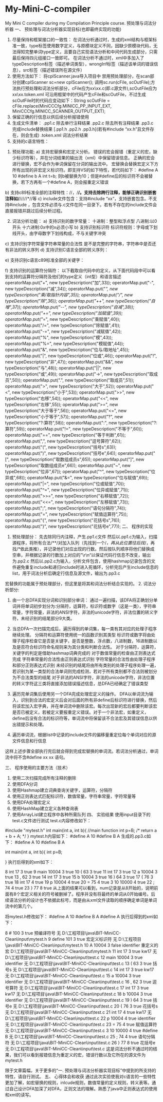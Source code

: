 # My-Mini-C-compiler
My Mini C compiler during my Compilation Principle course.
预处理与词法分析器
一、	预处理与词法分析器实现目标(也即最终实现的功能)
1.	尽量保持和框架接口的一致性：
在词法分析通过时，生成的xml结构与框架标准一致，type标签使用数字定义，与原模块定义不同，因缺少原模块代码，无法得知完整单词type定义，且要自己实现语法分析和中间代码生成部分，只需最后保持四元组接口一致即可。
在词法分析不通过时，xml中多加入了typeDescription标签（描述单词类型），wrongInf标签（描述该单词的错误信息），src标签（描述错误所在源文件）
2.	使用方法如下：
将cplScanner.java导入项目中
禁用预处理部分，在scan部分创建cplScanner sc=new cplScanner();
调用sc.run(cFile, scOutFile);方法执行预处理和词法分析部分，cFile应为xx\xx.c(即.c源文件),scOutFile应为xx\xx.token.xml
可沿用框架中的代码产生cFile和scOutFile，不过生成scOutFile时的代码应变动如下：String scOutFile = cFile.replace(MiniCCCfg.MINICC_PP_INPUT_EXT, MiniCCCfg.MINICC_SCANNER_OUTPUT_EXT);
3.	保留正确的行信息以供后续分析报错使用
4.	生成文件清单：
.pp1.c  除去单行注释结果
.pp2.c  除去所有注释结果
.pp3.c  完成include替换结果
[.pp1.h  .pp2.h  .pp3.h](若有#include “xx.h”且文件存在，则会生成)
.token.xml  词法分析结果
5.	支持的c语言特性：
1)	预处理功能:
a)	支持宏替换和宏定义分析。
错误的宏会报错（重定义的宏，缺少标识符等），并在分词结果的输出流（xml）中保留错误信息。
正确的宏会进行替换，宏不会作为单词保留在分词的输出流中。
宏替换会替换宏定义下方所有出现的非宏定义标识符。即支持VS的如下特性，若代码如下：
#define A 10
#define b A
int t=b;
则b被替换为10；但是#define后的标识符不会被替换，若下方再有一个#define A，则会报重定义错误

b)	支持c89标准全部的注释特性：//，/**/。支持去除跨行注释，能够正确识别嵌套注释如/**///*/*/*//等
c)	include文件包含：支持#include “xx“，支持嵌套包含。不支持#include <xx>，包含文件必须与.c文件在同一目录下。若有不存在的include文件会直接报错并跳过后续分析过程。

2)	词法分析功能：
a)	支持识别的数字常量：
十进制：整型和浮点型
八进制:以0开头
十六进制:0x中的x必须小写
b)	支持识别标识符
标识符规则：字母或下划线开头，由字母数字下划线构成，不与关键字冲突

c)	支持识别字符常量字符串常量的合法性
是不是完整的字符串，字符串中是否还有非法的转义序列
d)	支持识别C语言全部的转义序列：

 
e)	支持识别c语言c89标准全部的关键字：
 

f)	支持识别的运算符分隔符：
以下截取自代码中的定义，从下面代码段中可以看到支持的运算符分隔符及他们的type定义（int型）和语言描述
operatorMap.put("+", new typeDescription("加",33));
		operatorMap.put("-", new typeDescription("减",34));
		operatorMap.put("*", new typeDescription("乘/取指针内容",35));
		operatorMap.put("/", new typeDescription("除",36));
		operatorMap.put("++", new typeDescription("自增",37));
		operatorMap.put("--", new typeDescription("自减",38));
		operatorMap.put("+=", new typeDescription("加赋值",39));
		operatorMap.put("*=", new typeDescription("乘赋值",40));
		operatorMap.put("/=", new typeDescription("除赋值",41));
		operatorMap.put("-=", new typeDescription("减赋值",42));
		operatorMap.put("%", new typeDescription("模",43));
		operatorMap.put("%=", new typeDescription("模赋值",44));
		operatorMap.put("&", new typeDescription("位与/取地址",45));
		operatorMap.put("|", new typeDescription("位或",46));
		operatorMap.put("!", new typeDescription("非",47));
		operatorMap.put("&&", new typeDescription("与",48));
		operatorMap.put("||", new typeDescription("或",49));
		operatorMap.put("->", new typeDescription("取成员",50));
		operatorMap.put(".", new typeDescription("取成员",51));
		operatorMap.put(">", new typeDescription("大于",52));
		operatorMap.put("<", new typeDescription("小于",53));
		operatorMap.put(">>", new typeDescription("右移",54));
		operatorMap.put("<<", new typeDescription("左移",55));
		operatorMap.put(">=", new typeDescription("大于等于",56));
		operatorMap.put("<=", new typeDescription("小于等于",57));
		operatorMap.put("?", new typeDescription("?:算符",58));
		operatorMap.put(":", new typeDescription("?:算符",59));
		operatorMap.put("!=", new typeDescription("不等于",60));
		operatorMap.put("==", new typeDescription("等于判断",61));
		operatorMap.put(",", new typeDescription("逗号算符",62));
		operatorMap.put("(", new typeDescription("括号s",63));
		operatorMap.put(")", new typeDescription("括号e",64));
		operatorMap.put("[", new typeDescription("取数组成员s",65));
		operatorMap.put("]", new typeDescription("取数组成员e",66));
		operatorMap.put("~", new typeDescription("位非",67));
		operatorMap.put("^", new typeDescription("位异或",68));
		operatorMap.put("&=", new typeDescription("位与赋值",69));
		operatorMap.put("|=", new typeDescription("位或赋值",70));
		operatorMap.put("^=", new typeDescription("位异或赋值",71));
		operatorMap.put(">>=", new typeDescription("右移赋值",72));
		operatorMap.put("<<=", new typeDescription("左移赋值",73));
		operatorMap.put(";", new typeDescription("语句分隔符",74));
		operatorMap.put("=", new typeDescription("赋值运算符",75));
		operatorMap.put("{", new typeDescription("花括号s",76));
		operatorMap.put("}", new typeDescription("花括号e",77));
二、	程序的实现
1.	预处理部分：
先去除同行内注释，产生.pp1.c文件
然后以.pp1.c为输入，扫描源程序，将所有合法/**/对加入队列（先找到一个/*，再从此位置往后找*/，再找/*依此类推），并记录他们对应出现的行数。然后按队列顺序将他们替换成空串，并根据记录的行数加上对应的”\r\n“以保证代码行信息不改变，输出为.pp2.c
然后以.pp2.c为输入，分析文件包含，使用hashmap记录包含的文件避免重复include和递归include时进入死循环，分析完后产生include信息的list，用于词法分析后确定行信息及源文件，输出为.pp3.c

宏替换的功能属于预处理部分，但这里是将其和词法分析结合实现的。
2.	词法分析部分:
1)	由一个总DFA实现分词和识别部分单词：
通过一遍扫描，该DFA将正确划分单词并将单词初步划分为:分隔符，运算符，标识符或数字（这是一类），字符串常量，字符常量，非法的ANSI字符，非法的unicode字符，非法位置的转义字符，未经识别的结尾部分9大类。
2)	当总DFA一次扫描完成后，遍历得到的单词集，每一类有其对应的处理子程序继续处理。
分隔符和运算符使用统一的函数识别其类型
标识符或数字将由处理子程序检查它是否是关键字，是否是整数，浮点数，八进制数，16进制数以及是否符合标识符命名规则来为其分类和判断合法性。
对于分隔符，运算符，关键字的判定是借助hashmap词典完成的
对于数值常量的检查由正则表达式完成
字符串常量的合法性由正则表达式识别
字符常量的合法性由处理子程序和部分正则表达式识别
未经识别的结尾将由所有类别的处理子程序处理一遍，若识别为某一类型的合法单词则完成检测，若对于所有类别都不合法则被划分为不合法类型的结尾
对于非法的ANSI字符，非法的unicode字符，非法位置的转义字符这三类将直接添加错误描述信息，总DFA已经确定了错误类型
3)	遍历完单词集后使用另一个DFA完成处理宏定义的操作。
DFA以单词流为输入，识别到合法的宏定义后会对后面的所有非define后标识符进行替换，然后将该宏加入宏字典，并在单词流中删除该宏。每次出现新的宏后都要判断该宏是否已被定义，若被定义要报重定义错误。对于一个非法宏，如重定义，define后没有合法的标识符等，单词流中将保留该不合法宏及其错误信息以供出错提示和处理。

4)	遍历单词流，根据list中记录的include文件的偏移量重定位每个单词对应的源文件信息和行信息

这样上述步骤全部执行完后就会得到完成宏替换的单词流。若词法分析通过，单词流中将不含#define xx xx 语句。
		
三、	程序使用的主要方法（技术）
1.	使用二次扫描完成所有注释的删除
2.	使用DFA分词
3.	使用Hashmap建立词典查询关键字，运算符，分隔符
4.	使用正则表达式匹配标识符，数值常量，字符串常量，字符常量等
5.	使用DFA处理宏定义
6.	使用HashMap建立定义各种查询表
7.	使用ArrayList建立程序中各种所需队列
四、	实验结果
使用input目录下的test.c文件进行测试
test.c内容修改如下：

#include "mytest.h"
int main(int a, int b){	//main function
	int p=B;
	/*
    return a + b + A;
    */
}
mytest.h内容如下：
#define A 10
#define B A
生成的.pp3.c如下：
#define A 10
#define B A


int main(int a, int b){	
	int p=B;
	


}
执行后得到的xml如下：
<?xml version="1.0" encoding="UTF-8"?>
<project name="test.l">
  <tokens>
    <token>
      <number>8</number>
      <value>int</value>
      <type>17</type>
      <line>3</line>
      <valid>true</valid>
    </token>
    <token>
      <number>9</number>
      <value>main</value>
      <type>10004</type>
      <line>3</line>
      <valid>true</valid>
    </token>
    <token>
      <number>10</number>
      <value>(</value>
      <type>63</type>
      <line>3</line>
      <valid>true</valid>
    </token>
    <token>
      <number>11</number>
      <value>int</value>
      <type>17</type>
      <line>3</line>
      <valid>true</valid>
    </token>
    <token>
      <number>12</number>
      <value>a</value>
      <type>10004</type>
      <line>3</line>
      <valid>true</valid>
    </token>
    <token>
      <number>13</number>
      <value>,</value>
      <type>62</type>
      <line>3</line>
      <valid>true</valid>
    </token>
    <token>
      <number>14</number>
      <value>int</value>
      <type>17</type>
      <line>3</line>
      <valid>true</valid>
    </token>
    <token>
      <number>15</number>
      <value>b</value>
      <type>10004</type>
      <line>3</line>
      <valid>true</valid>
    </token>
    <token>
      <number>16</number>
      <value>)</value>
      <type>64</type>
      <line>3</line>
      <valid>true</valid>
    </token>
    <token>
      <number>17</number>
      <value>{</value>
      <type>76</type>
      <line>3</line>
      <valid>true</valid>
    </token>
    <token>
      <number>18</number>
      <value>int</value>
      <type>17</type>
      <line>4</line>
      <valid>true</valid>
    </token>
    <token>
      <number>19</number>
      <value>p</value>
      <type>10004</type>
      <line>4</line>
      <valid>true</valid>
    </token>
    <token>
      <number>20</number>
      <value>=</value>
      <type>75</type>
      <line>4</line>
      <valid>true</valid>
    </token>
    <token>
      <number>3</number>
      <value>10</value>
      <type>10000</type>
      <line>4</line>
      <valid>true</valid>
    </token>
    <token>
      <number>22</number>
      <value>;</value>
      <type>74</type>
      <line>4</line>
      <valid>true</valid>
    </token>
    <token>
      <number>23</number>
      <value>}</value>
      <type>77</type>
      <line>8</line>
      <valid>true</valid>
    </token>
  </tokens>
</project>
从上面的结果可以看到，num记录是从8开始的，说明前面有8个宏定义相关的符号被删掉了。程序并没有将最终的单词从0开始编号。后续语法分析的设计也不依据此标号，而是由从xml文件读取的顺序确定单词是单词流中的第几个。

将mytest.h修改如下：
#define A 10
#define B A
#define A
	执行后得到的xml如下：
<?xml version="1.0" encoding="UTF-8"?>
<project name="test.l">
  <tokens>
    <token>
      <number>8</number>
      <value>#</value>
      <type>100</type>
      <line>3</line>
      <valid>true</valid>
      <typeDescription>预编译符号</typeDescription>
      <wrongInf>无</wrongInf>
      <src>D:\工程项目\java\BIT-MiniCC-Clean\input\mytest.h</src>
    </token>
    <token>
      <number>9</number>
      <value>define</value>
      <type>101</type>
      <line>3</line>
      <valid>true</valid>
      <typeDescription>宏定义标识符</typeDescription>
      <wrongInf>无</wrongInf>
      <src>D:\工程项目\java\BIT-MiniCC-Clean\input\mytest.h</src>
    </token>
    <token>
      <number>10</number>
      <value>A</value>
      <type>10004</type>
      <line>3</line>
      <valid>false</valid>
      <typeDescription>identifier</typeDescription>
      <wrongInf>重定义的宏</wrongInf>
      <src>D:\工程项目\java\BIT-MiniCC-Clean\input\mytest.h</src>
    </token>
    <token>
      <number>11</number>
      <value>int</value>
      <type>17</type>
      <line>3</line>
      <valid>true</valid>
      <typeDescription>kw17</typeDescription>
      <wrongInf>无</wrongInf>
      <src>D:\工程项目\java\BIT-MiniCC-Clean\input\test.c</src>
    </token>
    <token>
      <number>12</number>
      <value>main</value>
      <type>10004</type>
      <line>3</line>
      <valid>true</valid>
      <typeDescription>identifier</typeDescription>
      <wrongInf>无</wrongInf>
      <src>D:\工程项目\java\BIT-MiniCC-Clean\input\test.c</src>
    </token>
    <token>
      <number>13</number>
      <value>(</value>
      <type>63</type>
      <line>3</line>
      <valid>true</valid>
      <typeDescription>括号s</typeDescription>
      <wrongInf>无</wrongInf>
      <src>D:\工程项目\java\BIT-MiniCC-Clean\input\test.c</src>
    </token>
    <token>
      <number>14</number>
      <value>int</value>
      <type>17</type>
      <line>3</line>
      <valid>true</valid>
      <typeDescription>kw17</typeDescription>
      <wrongInf>无</wrongInf>
      <src>D:\工程项目\java\BIT-MiniCC-Clean\input\test.c</src>
    </token>
    <token>
      <number>15</number>
      <value>a</value>
      <type>10004</type>
      <line>3</line>
      <valid>true</valid>
      <typeDescription>identifier</typeDescription>
      <wrongInf>无</wrongInf>
      <src>D:\工程项目\java\BIT-MiniCC-Clean\input\test.c</src>
    </token>
    <token>
      <number>16</number>
      <value>,</value>
      <type>62</type>
      <line>3</line>
      <valid>true</valid>
      <typeDescription>逗号算符</typeDescription>
      <wrongInf>无</wrongInf>
      <src>D:\工程项目\java\BIT-MiniCC-Clean\input\test.c</src>
    </token>
    <token>
      <number>17</number>
      <value>int</value>
      <type>17</type>
      <line>3</line>
      <valid>true</valid>
      <typeDescription>kw17</typeDescription>
      <wrongInf>无</wrongInf>
      <src>D:\工程项目\java\BIT-MiniCC-Clean\input\test.c</src>
    </token>
    <token>
      <number>18</number>
      <value>b</value>
      <type>10004</type>
      <line>3</line>
      <valid>true</valid>
      <typeDescription>identifier</typeDescription>
      <wrongInf>无</wrongInf>
      <src>D:\工程项目\java\BIT-MiniCC-Clean\input\test.c</src>
    </token>
    <token>
      <number>19</number>
      <value>)</value>
      <type>64</type>
      <line>3</line>
      <valid>true</valid>
      <typeDescription>括号e</typeDescription>
      <wrongInf>无</wrongInf>
      <src>D:\工程项目\java\BIT-MiniCC-Clean\input\test.c</src>
    </token>
    <token>
      <number>20</number>
      <value>{</value>
      <type>76</type>
      <line>3</line>
      <valid>true</valid>
      <typeDescription>花括号s</typeDescription>
      <wrongInf>无</wrongInf>
      <src>D:\工程项目\java\BIT-MiniCC-Clean\input\test.c</src>
    </token>
    <token>
      <number>21</number>
      <value>int</value>
      <type>17</type>
      <line>4</line>
      <valid>true</valid>
      <typeDescription>kw17</typeDescription>
      <wrongInf>无</wrongInf>
      <src>D:\工程项目\java\BIT-MiniCC-Clean\input\test.c</src>
    </token>
    <token>
      <number>22</number>
      <value>p</value>
      <type>10004</type>
      <line>4</line>
      <valid>true</valid>
      <typeDescription>identifier</typeDescription>
      <wrongInf>无</wrongInf>
      <src>D:\工程项目\java\BIT-MiniCC-Clean\input\test.c</src>
    </token>
    <token>
      <number>23</number>
      <value>=</value>
      <type>75</type>
      <line>4</line>
      <valid>true</valid>
      <typeDescription>赋值运算符</typeDescription>
      <wrongInf>无</wrongInf>
      <src>D:\工程项目\java\BIT-MiniCC-Clean\input\test.c</src>
    </token>
    <token>
      <number>3</number>
      <value>10</value>
      <type>10000</type>
      <line>4</line>
      <valid>true</valid>
      <typeDescription>#define  B</typeDescription>
      <wrongInf>无</wrongInf>
      <src>D:\工程项目\java\BIT-MiniCC-Clean\input\test.c</src>
    </token>
    <token>
      <number>25</number>
      <value>;</value>
      <type>74</type>
      <line>4</line>
      <valid>true</valid>
      <typeDescription>语句分隔符</typeDescription>
      <wrongInf>无</wrongInf>
      <src>D:\工程项目\java\BIT-MiniCC-Clean\input\test.c</src>
    </token>
    <token>
      <number>26</number>
      <value>}</value>
      <type>77</type>
      <line>8</line>
      <valid>true</valid>
      <typeDescription>花括号e</typeDescription>
      <wrongInf>无</wrongInf>
      <src>D:\工程项目\java\BIT-MiniCC-Clean\input\test.c</src>
    </token>
  </tokens>
</project>
这是词法分析不通过时的结果，我们可以看到报错信息为重定义的宏，错误行数以及它所在的源文件为mytest.h


限于文章篇幅，关于更多的“一. 预处理与词法分析器实现目标”中提到的所支持的特性，请自行测试。
五、	心得体会和收获
通过此次实验使我对c语言的一些特性更加了解，如宏替换的规则，inlcude规则，数值常量的定义规则，转义表等。通过自己设计DFA加深了对DFA，正则文法的理解。熟悉了java中正则表达式的使用和xml的读写。
